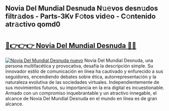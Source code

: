 ## Novia Del Mundial Desnuda N𝚞𝚎vos desn𝚞dos filtr𝚊dos - Parts-3Kv F𝚘tos vid𝚎o - C𝚘ntenido atr𝚊ctivo qomd0

# <h2><a href="http://mb0o213.tromn.icu/?c=Novia+Del+Mundial+Desnuda">🔗👉👉👉 Novia Del Mundial Desnuda 🔗🔗</a></h2>

[![Novia Del Mundial Desnuda nuevo](https://i.imgur.com/pEAQMta.gif)](http://mb0o213.tromn.icu/?c=Novia+Del+Mundial+Desnuda)
Novia Del Mundial Desnuda, una persona multifacética y provocativa, desafía la descripción simple. Su innovador estilo de comunicación en línea ha cautivado y enfurecido a sus seguidores, encendiendo debates sobre ética, autorrepresentación y la naturaleza evolutiva de las sociedades virtuales. Independientemente de sus movimientos futuros, su importancia en la era digital es incuestionable. Armado con un compromiso inquebrantable y un atractivo innegable, el alcance de Novia Del Mundial Desnuda en el mundo en línea es de gran alcance.

